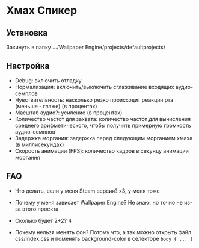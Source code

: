 # Хмах Спикер

## Установка
Закинуть в папку .../Wallpaper Engine/projects/defaultprojects/

## Настройка
- Debug: включить отладку
- Нормализация: включить/выключить сглаживание входящих аудио-семплов
- Чувствительность: насколько резко происходит реакция рта (меньше - глаже) (в процентах)
- Масштаб аудио?: усиление (в процентах)
- Количество частот для захвата: количество частот для вычисления среднего арифметического, чтобы получить примерную громкость аудио-семплов
- Задержка моргания: задержка перед следующим морганием хмаха (в миллисекундах)
- Скорость анимации (FPS): количество кадров в секунду анимации моргания

## FAQ
- Что делать, если у меня Steam версия?
x3, у меня тоже

- Почему у меня зависает Wallpaper Engine?
Не знаю, но точно не из-за этого проекта

- Сколько будет 2+2?
4

- Почему нельзя менять фон?
Потому что, а так можно открыть файл css/index.css и поменять background-color в селекторе ```body { ... }```
